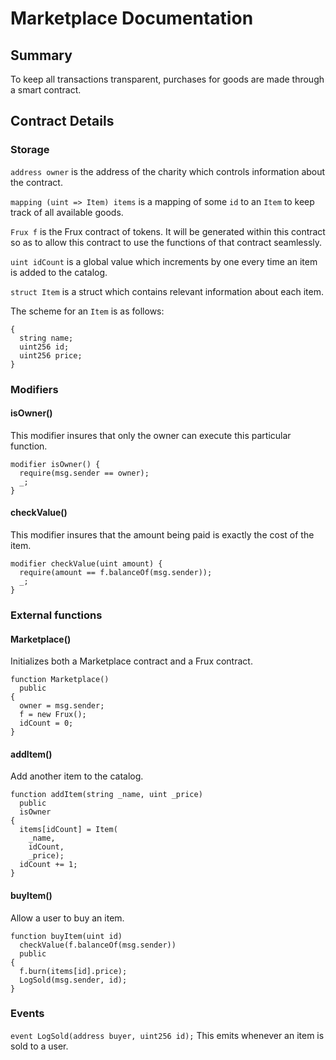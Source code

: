 # Marketplace Documentation

## Summary
To keep all transactions transparent, purchases for goods are made through a smart contract.

## Contract Details

### Storage
`address owner` is the address of the charity which controls information about the contract.

`mapping (uint => Item) items` is a mapping of some `id` to an `Item` to keep track of all available goods.

`Frux f` is the Frux contract of tokens. It will be generated within this contract so as to allow this contract to use the functions of that contract seamlessly.

`uint idCount` is a global value which increments by one every time an item is added to the catalog.

`struct Item` is a struct which contains relevant information about each item.

The scheme for an `Item` is as follows:
```
{
  string name;
  uint256 id;
  uint256 price;
}
```

### Modifiers

#### isOwner()
This modifier insures that only the owner can execute this particular function.
```
modifier isOwner() {
  require(msg.sender == owner);
  _;
}
```

#### checkValue()
This modifier insures that the amount being paid is exactly the cost of the item.
```
modifier checkValue(uint amount) {
  require(amount == f.balanceOf(msg.sender));
  _;
}
```

### External functions

#### Marketplace()
Initializes both a Marketplace contract and a Frux contract.
```
function Marketplace()
  public
{
  owner = msg.sender;
  f = new Frux();
  idCount = 0;
}
```

#### addItem()
Add another item to the catalog.
```
function addItem(string _name, uint _price)
  public
  isOwner
{
  items[idCount] = Item(
    _name,
    idCount,
    _price);        
  idCount += 1;
}
```

#### buyItem()
Allow a user to buy an item.
```
function buyItem(uint id)
  checkValue(f.balanceOf(msg.sender))
  public
{
  f.burn(items[id].price);
  LogSold(msg.sender, id);
}
```

### Events
`event LogSold(address buyer, uint256 id);` This emits whenever an item is sold to a user.
